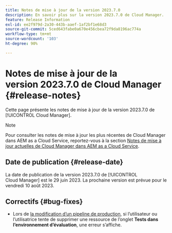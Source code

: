 ```yaml
---
title: Notes de mise à jour de la version 2023.7.0
description: En savoir plus sur la version 2023.7.0 de Cloud Manager.
feature: Release Information
exl-id: ee2f979d-2a30-443b-aaef-1af2bf1e68d3
source-git-commit: 5ced643fabe0a670e456cbea72f9da8196ac774a
workflow-type: tm+mt
source-wordcount: '103'
ht-degree: 90%

---
```


# Notes de mise à jour de la version 2023.7.0 de Cloud Manager {#release-notes}

Cette page présente les notes de mise à jour de la version 2023.7.0 de [!UICONTROL Cloud Manager].

>[!NOTE]
>
>Pour consulter les notes de mise à jour les plus récentes de Cloud Manager dans AEM as a Cloud Service, reportez-vous à la section [Notes de mise à jour actuelles de Cloud Manager dans AEM as a Cloud Service](https://experienceleague.adobe.com/fr/docs/experience-manager-cloud-service/content/release-notes/cloud-manager/current).

## Date de publication {#release-date}

La date de publication de la version 2023.7.0 de [!UICONTROL Cloud Manager] est le 29 juin 2023. La prochaine version est prévue pour le vendredi 10 août 2023.

## Correctifs {#bug-fixes}

* Lors de [la modification d’un pipeline de production](/help/using/managing-pipelines.md#editing-pipelines), si l’utilisateur ou l’utilisatrice tente de supprimer une ressource de l’onglet **Tests dans l’environnement d’évaluation**, une erreur s’affiche.
